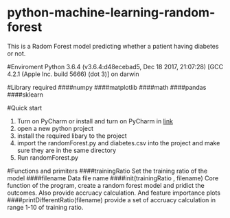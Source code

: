 # python-machine-learning-random-forest
This is a Radom Forest model predicting whether a patient having diabetes or not.

#Enviroment 
Python 3.6.4 (v3.6.4:d48ecebad5, Dec 18 2017, 21:07:28) 
[GCC 4.2.1 (Apple Inc. build 5666) (dot 3)] on darwin

#Library required
####numpy
####matplotlib
####math
####pandas
####sklearn

#Quick start 
1. Turn on PyCharm or install and turn on PyCharm in [link](https://www.jetbrains.com/pycharm/download/)
2. open a new python project
3. install the required libary to the project 
4. import the randomForest.py and diabetes.csv into the project and make sure they are in the same directory
5. Run randomForest.py

#Functions and primiters 
####trainingRatio
Set the training ratio of the model
####filename 
Data file name
####init(trainingRatio , filename)
Core function of the program, create a random forest model and pridict the outcomes.
Also provide accruacy calculation.
And feature importance plots
####printDifferentRatio(filename)
provide a set of accruacy calculation in range 1-10 of training ratio.
